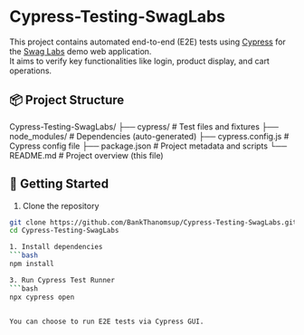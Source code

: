 # Cypress-Testing-SwagLabs

This project contains automated end-to-end (E2E) tests using [Cypress](https://www.cypress.io/) for the [Swag Labs](https://www.saucedemo.com/) demo web application.  
It aims to verify key functionalities like login, product display, and cart operations.

## 📦 Project Structure

Cypress-Testing-SwagLabs/
├── cypress/ # Test files and fixtures
├── node_modules/ # Dependencies (auto-generated)
├── cypress.config.js # Cypress config file
├── package.json # Project metadata and scripts
└── README.md # Project overview (this file)


## 🚀 Getting Started

1. Clone the repository
```bash
git clone https://github.com/BankThanomsup/Cypress-Testing-SwagLabs.git
cd Cypress-Testing-SwagLabs

1. Install dependencies
```bash
npm install

3. Run Cypress Test Runner
```bash
npx cypress open


You can choose to run E2E tests via Cypress GUI.